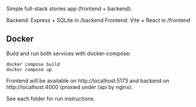 Simple full-stack stories app (frontend + backend).

Backend: Express + SQLite in /backend
Frontend: Vite + React in /frontend

Docker
------
Build and run both services with docker-compose:

	docker compose build
	docker compose up

Frontend will be available on http://localhost:5173 and backend on http://localhost:4000 (proxied under /api by nginx).

See each folder for run instructions.
